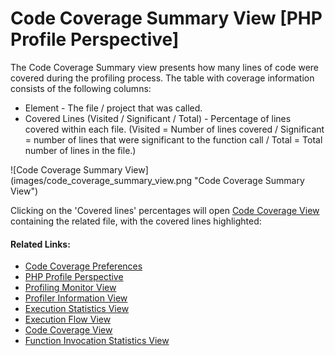 # Code Coverage Summary View [PHP Profile Perspective]

<!--context:code_coverage_summary_view-->

The Code Coverage Summary view presents how many lines of code were covered during the profiling process. The table with coverage information consists of the following columns:
 * Element - The file / project that was called.
 * Covered Lines (Visited / Significant / Total) - Percentage of lines covered within each file. (Visited = Number of lines covered / Significant = number of lines that were significant to the function call / Total = Total number of lines in the file.)

<p>![Code Coverage Summary View](images/code_coverage_summary_view.png "Code Coverage Summary View")</p>

Clicking on the 'Covered lines' percentages will open [Code Coverage View](048-code_coverage_view.md) containing the related file, with the covered lines highlighted:

<!--links-start-->

#### Related Links:

 * [Code Coverage Preferences](../../032-preferences/096-code_coverage.md)
 * [PHP Profile Perspective](000-index.md)
 * [Profiling Monitor View](008-profiling_monitor_view.md)
 * [Profiler Information View](016-profiler_information_view.md)
 * [Execution Statistics View](024-execution_statistics_view.md)
 * [Execution Flow View](032-execution_flow_view.md)
 * [Code Coverage View](048-code_coverage_view.md)
 * [Function Invocation Statistics View](056-function_invocation_statistics_view.md)

<!--links-end-->
